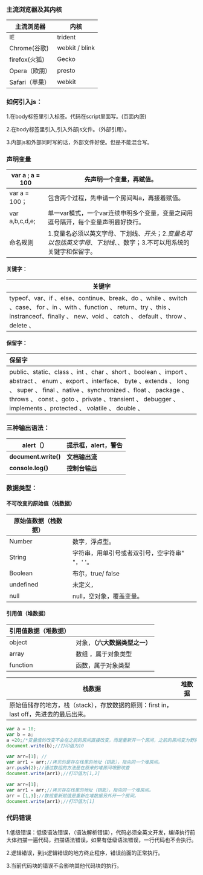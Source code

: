 ### 主流浏览器及其内核

| 主流浏览器     | 内核           |
| -------------- | -------------- |
| IE             | trident        |
| Chrome(谷歌)   | webkit / blink |
| firefox(火狐)  | Gecko          |
| Opera（欧朋）  | presto         |
| Safari（苹果） | webkit         |

### 如何引入js：

1.在body标签里引入<script></script>标签。代码在script里面写。(页面内嵌)

2.在body标签里引入<script src="lesson.js"></script>,引入外部js文件。（外部引用）。

3.内部js和外部同时写的话，外部文件好使。但是不能混合写。

### 声明变量

| var a ; a = 100 | 先声明一个变量，再赋值。                                     |
| --------------- | ------------------------------------------------------------ |
| var a = 100；   | 包含两个过程，先申请一个房间叫a，再接着赋值。                |
| var a,b,c,d,e;  | 单一var模式，一个var连续申明多个变量，变量之间用逗号隔开，每个变量声明最好换行。 |
| 命名规则        | 1.变量名必须以英文字母、下划线、$开头；2.变量名可以包括英文字母、下划线、$、数字；3.不可以用系统的关键字和保留字。 |

#### 关键字：

| 关键字                                                       |
| ------------------------------------------------------------ |
| typeof、var、if 、else、continue、break、do 、while 、switch 、case、 for  、in 、with 、function  、 return、try 、this 、instranceof、finally 、 new、void 、 catch  、 default 、throw 、 delete 、 |

#### 保留字：

| 保留字                                                       |
| :----------------------------------------------------------- |
| public、static、class  、int 、char 、short 、boolean  、import  、abstract 、 enum   、export  、interface、   byte  、extends 、 long 、 super 、  final  、native  、synchronized 、float 、 package  、throws 、 const  、goto  、private 、transient 、 debugger 、 implements  、protected 、 volatile 、 double  、 |



### 三种输出语法：

| alert（）            | 提示框，alert，警告 |
| -------------------- | ------------------- |
| **document.write()** | **文档输出流**      |
| **console.log()**    | **控制台输出**      |

### 数据类型：

#### 不可改变的原始值（栈数据）

| 原始值数据（栈数据） |                                                |
| -------------------- | ---------------------------------------------- |
| Number               | 数字，浮点型。                                 |
| String               | 字符串，用单引号或者双引号，空字符串" "，' '。 |
| Boolean              | 布尔，true/ false                              |
| undefined            | 未定义，                                       |
| null                 | null，空对象，覆盖变量。                       |

#### 引用值（堆数据）

| 引用值数据（堆数据） |                                |
| -------------------- | ------------------------------ |
| object               | 对象，**（六大数据类型之一）** |
| array                | 数组 ，属于对象类型            |
| function             | 函数，属于对象类型             |

| 栈数据                                                       | 堆数据 |
| ------------------------------------------------------------ | ------ |
| 原始值储存的地方，栈（stack），存放数据的原则：first in，last off，先进去的最后出来。 |        |

```js
var a = 10;
var b = a;
a =20;/*变量值的改变不会在之前的房间直接改变，而是重新开一个房间，之前的房间变为野房间*/
document.write(b);//打印值为10
```

```js
var arr=[1]; //
var arr1 = arr;//拷贝的是存在栈里的地址（钥匙），指向同一个堆房间。
arr.push(2);//通过数组的方法是在原来的堆房间增删改查
document.write(arr1);//打印值为[1,2]
```

```js
var arr=[1];
var arr1 = arr;//拷贝存在栈里的地址（钥匙），指向同一个堆房间。
arr = [1,3];//数组重新赋值是重新在堆数据另外开一个房间。
document.write(arr1);//打印值为[1]

```



### 代码错误

1.低级错误：低级语法错误，（语法解析错误），代码必须全英文开发，编译执行前大体扫描一遍代码，扫描语法错误，如果有低级语法错误，一行代码也不会执行。

2.逻辑错误，到js逻辑错误的地方终止程序，错误前面的正常执行。

3.当前代码块的错误不会影响其他代码块的执行。







